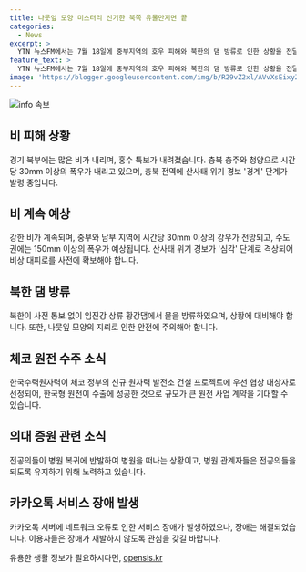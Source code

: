 ```yaml
---
title: 나뭇잎 모양 미스터리 신기한 북쪽 유물만지면 끝
categories:
  - News
excerpt: >
  YTN 뉴스FM에서는 7월 18일에 중부지역의 호우 피해와 북한의 댐 방류로 인한 상황을 전달했습니다. 또한, 나뭇잎 지뢰로 인한 안전 주의 및 체코 원전 수주 소식을 전하며, 의대 증원으로 사직한 전공의들의 돌아오지 않는 현황과 카카오톡 로그인 오류에 대한 소식을 전달했습니다. 뉴스FM은 실시간으로 다양한 이슈를 다루고 있는데, 다양한 정보를 신속하게 제공합니다.
feature_text: >
  YTN 뉴스FM에서는 7월 18일에 중부지역의 호우 피해와 북한의 댐 방류로 인한 상황을 전달했습니다. 또한, 나뭇잎 지뢰로 인한 안전 주의 및 체코 원전 수주 소식을 전하며, 의대 증원으로 사직한 전공의들의 돌아오지 않는 현황과 카카오톡 로그인 오류에 대한 소식을 전달했습니다. 뉴스FM은 실시간으로 다양한 이슈를 다루고 있는데, 다양한 정보를 신속하게 제공합니다.
image: 'https://blogger.googleusercontent.com/img/b/R29vZ2xl/AVvXsEixyZcFfHzMRdzZMjFBmAUKJYCLCGyLL1o632UiGVXcaFdKo_bkvkuCioo0uUKlGfBVcT3P84aROyZIXSBEx3Aw5nCQ3pTgDom1WDC4m8eifvWiAmWEEVb4x6G_l8C0QH225ldMjyaFvpxGEBGNO37VmDTDMHGhJPq73UglMfDca1-0aw/s1600/blogspot.png'
---
```


<p><img src="https://blogger.googleusercontent.com/img/b/R29vZ2xl/AVvXsEixyZcFfHzMRdzZMjFBmAUKJYCLCGyLL1o632UiGVXcaFdKo_bkvkuCioo0uUKlGfBVcT3P84aROyZIXSBEx3Aw5nCQ3pTgDom1WDC4m8eifvWiAmWEEVb4x6G_l8C0QH225ldMjyaFvpxGEBGNO37VmDTDMHGhJPq73UglMfDca1-0aw/s1600/blogspot.png" alt="info 속보" /></p>

<h2 data-ke-size="size26">비 피해 상황</h2>

<p data-ke-size="size16">경기 북부에는 많은 비가 내리며, 홍수 특보가 내려졌습니다. 충북 충주와 청양으로 시간당 30mm 이상의 폭우가 내리고 있으며, 충북 전역에 산사태 위기 경보 '경계' 단계가 발령 중입니다.</p>

<h2 data-ke-size="size26">비 계속 예상</h2>

<p data-ke-size="size16">강한 비가 계속되며, 중부와 남부 지역에 시간당 30mm 이상의 강우가 전망되고, 수도권에는 150mm 이상의 폭우가 예상됩니다. 산사태 위기 경보가 '심각' 단계로 격상되어 비상 대피로를 사전에 확보해야 합니다.</p>

<h2 data-ke-size="size26">북한 댐 방류</h2>

<p data-ke-size="size16">북한이 사전 통보 없이 임진강 상류 황강댐에서 물을 방류하였으며, 상황에 대비해야 합니다. 또한, 나뭇잎 모양의 지뢰로 인한 안전에 주의해야 합니다.</p>

<h2 data-ke-size="size26">체코 원전 수주 소식</h2>

<p data-ke-size="size16">한국수력원자력이 체코 정부의 신규 원자력 발전소 건설 프로젝트에 우선 협상 대상자로 선정되어, 한국형 원전이 수출에 성공한 것으로 규모가 큰 원전 사업 계약을 기대할 수 있습니다.</p>

<h2 data-ke-size="size26">의대 증원 관련 소식</h2>

<p data-ke-size="size16">전공의들이 병원 복귀에 반발하여 병원을 떠나는 상황이고, 병원 관계자들은 전공의들을 되도록 유지하기 위해 노력하고 있습니다.</p>

<h2 data-ke-size="size26">카카오톡 서비스 장애 발생</h2>

<p data-ke-size="size16">카카오톡 서버에 네트워크 오류로 인한 서비스 장애가 발생하였으나, 장애는 해결되었습니다. 이용자들은 장애가 재발하지 않도록 관심을 갖길 바랍니다.</p>
유용한 생활 정보가 필요하시다면, <a href="https://opensis.kr" rel="dofollow">opensis.kr</a>



